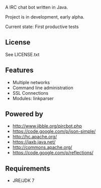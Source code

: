 A IRC chat bot written in Java.

Project is in development, early alpha.

Current state: First productive tests

License
-------

See LICENSE.txt

Features
--------

* Multiple networks
* Command line administration
* SSL Connections
* Modules: linkparser

Powered by
----------

* http://www.jibble.org/pircbot.php
* https://code.google.com/p/json-simple/
* http://hc.apache.org/
* https://jaxb.java.net/
* http://commons.apache.org/
* https://code.google.com/p/reflections/

Requirements
------------
* JRE/JDK 7

